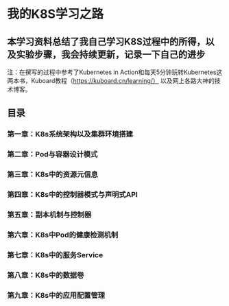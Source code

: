 # 我的K8S学习之路

## 本学习资料总结了我自己学习K8S过程中的所得，以及实验步骤，我会持续更新，记录一下自己的进步

注：在撰写的过程中参考了Kubernetes in Action和每天5分钟玩转Kubernetes这两本书，Kuboard教程（https://kuboard.cn/learning/） 以及网上各路大神的技术博客。


## 目录

### 第一章：K8s系统架构以及集群环境搭建

### 第二章：Pod与容器设计模式

### 第三章：K8s中的资源元信息

### 第四章：K8s中的控制器模式与声明式API

### 第五章：副本机制与控制器

### 第六章：K8s中Pod的健康检测机制

### 第七章：K8s中的服务Service

### 第八章：K8s中的数据卷

### 第九章：K8s中的应用配置管理





